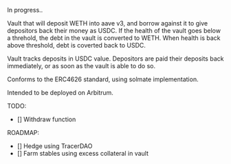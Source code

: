 In progress..

Vault that will deposit WETH into aave v3, and borrow against it to give depositors back their money as USDC. If the health of the vault goes below a threhold, the debt in the vault is converted to WETH. When health is back above threshold, debt is coverted back to USDC.

Vault tracks deposits in USDC value. Depositors are paid their deposits back immediately, or as soon as the vault is able to do so.

Conforms to the ERC4626 standard, using solmate implementation.

Intended to be deployed on Arbitrum.

TODO:
- [] Withdraw function

ROADMAP:
- [] Hedge using TracerDAO
- [] Farm stables using excess collateral in vault